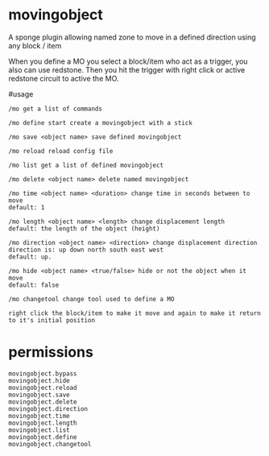 # movingobject

A sponge plugin allowing named zone to move in a defined direction using any block / item

When you define a MO you select a block/item who act as a trigger, you also can use redstone. Then you hit the trigger with right click or active redstone circuit to active the MO.

#usage
```
/mo get a list of commands

/mo define start create a movingobject with a stick

/mo save <object name> save defined movingobject

/mo reload reload config file

/mo list get a list of defined movingobject

/mo delete <object name> delete named movingobject

/mo time <object name> <duration> change time in seconds between to move
default: 1

/mo length <object name> <length> change displacement length
default: the length of the object (height)

/mo direction <object name> <direction> change displacement direction
direction is: up down north south east west
default: up.

/mo hide <object name> <true/false> hide or not the object when it move
default: false

/mo changetool change tool used to define a MO

right click the block/item to make it move and again to make it return to it's initial position
```
# permissions
```
movingobject.bypass
movingobject.hide
movingobject.reload
movingobject.save
movingobject.delete
movingobject.direction
movingobject.time
movingobject.length
movingobject.list
movingobject.define
movingobject.changetool
```
